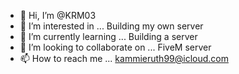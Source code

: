 - 👋 Hi, I’m @KRM03
- 👀 I’m interested in ... Building my own server 
- 🌱 I’m currently learning ... Building a server 
- 💞️ I’m looking to collaborate on ... FiveM server 
- 📫 How to reach me ... kammieruth99@icloud.com

<!---
KRM03/KRM03 is a ✨ special ✨ repository because its `README.md` (this file) appears on your GitHub profile.
You can click the Preview link to take a look at your changes.
--->
